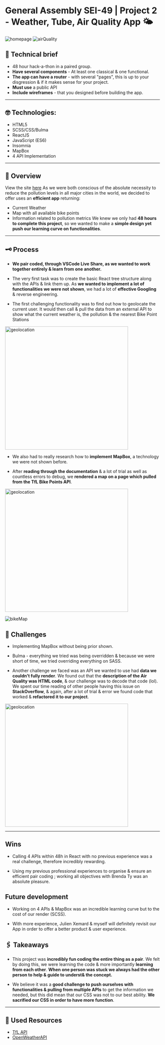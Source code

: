 # General Assembly SEI-49 | Project 2 - Weather, Tube, Air Quality App :sun_behind_small_cloud:
![homepage](readMeImages/homepage.png)
![airQuality](readMeImages/airQuality.png)

## :page_facing_up: Technical brief
- 48 hour hack-a-thon in a paired group.
- **Have several components** - At least one classical & one functional.
- **The app can have a router** - with several "pages", this is up to your disgression & if it makes sense for your project.
- **Must use** a public API
- **Include wireframes** - that you designed before building the app.

---

## :nerd_face: Technologies:
- HTML5
- SCSS/CSS/Bulma
- ReactJS
- JavaScript (ES6)
- Insomnia
- MapBox
- 4 API Implementation

---

## :rocket: Overview
View the site [here](https://weather-bike-tube.netlify.app/)
As we were both conscious of the absolute necessity to reduce the pollution levels in all major cities in the world, we decided to offer uses an **efficient app** returning:
- Current Weather
- Map with all available bike points
- Information related to pollution metrics
We knew we only had **48 hours to complete this project**, so we wanted to make a **simple design yet push our learning curve on functionalities**.

---

## :old_key: Process
- **We pair coded, through VSCode Live Share, as we wanted to work together entirely & learn from one another.**

- The very first task was to create the basic React tree structure along with the APIs & link them up. As **we wanted to implement a lot of functionalities we were not shown**, we had a lot of **effective Googling** & reverse engineering. 

- The first challenging functionality was to find out how to geolocate the current user. It would then call & pull the data from an external API to show what the current weather is, the pollution & the nearest Bike Point Stations
<img src="https://i.ibb.co/5x995PT/geolocation.png" alt="geolocation" width="400px" />

- We also had to really research how to **implement MapBox**, a technology we were not shown before. 

- After **reading through the documentation** & a lot of trial as well as countless errors to debug, we **rendered a map on a page which pulled from the TfL Bike Points API**.

<img src="https://i.ibb.co/4p2Y03y/mapcode.png" alt="geolocation" width="400px" />

![bikeMap](readMeImages/bikeMap.png)

## :dart: Challenges
- Implementing MapBox without being prior shown.

- Bulma - everything we tried was being overridden & because we were short of time, we tried overriding everything on SASS. 

- Another challenge we faced was an API we wanted to use had **data we couldn't fully render**. We found out that the **description of the Air Quality was HTML code**, & our challenge was to decode that code (lol). We spent our time reading of other people having this issue on **StackOverflow**, & again, after a lot of trial & error we found code that worked & **refactored it to our project**. 

<img src="https://i.ibb.co/vxpQV2n/htmlcode.png" alt="geolocation" width="400px" /> 

---

## Wins
* Calling 4 APIs within 48h in React with no previous experience was a real challenge, therefore incredibly rewarding.

* Using my previous professional experiences to organise & ensure an efficient pair coding ; working all objectives with Brenda Ty was an absolute pleasure.

## Future development
* Working on 4 APIs & MapBox was an incredible learning curve but to the cost of our render (SCSS).

* With more experience, Julien Xemard & myself will definitely revisit our App in order to offer a better product & user experience.

## :paperclips: Takeaways

- This project was **incredibly fun coding the entire thing as a pair**. We felt by doing this, we were learning the code & more importantly **learning from each other**. **When one person was stuck we always had the other person to help & guide to underst& the concept.**

- We believe it was a **good challenge to push ourselves with functionalities & pulling from multiple APIs** to get the information we needed, but this did mean that our CSS was not to our best ability. **We sacrified our CSS in order to have more function**. 

--- 

## :star2: Used Resources
- [TfL API](https://api.tfl.gov.uk/)
- [OpenWeatherAPI](https://openweathermap.org/api)